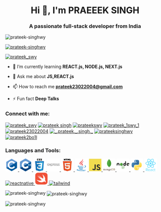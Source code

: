 <h1 align="center">Hi 👋, I'm PRAEEEK SINGH</h1>
<h3 align="center">A passionate full-stack developer from India</h3>

<p align="left"> <img src="https://komarev.com/ghpvc/?username=prateek-singhwy&label=Profile%20views&color=0e75b6&style=flat" alt="prateek-singhwy" /> </p>

<p align="left"> <a href="https://github.com/ryo-ma/github-profile-trophy"><img src="https://github-profile-trophy.vercel.app/?username=prateek-singhwy" alt="prateek-singhwy" /></a> </p>

<p align="left"> <a href="https://twitter.com/prateek_swy" target="blank"><img src="https://img.shields.io/twitter/follow/prateek_swy?logo=twitter&style=for-the-badge" alt="prateek_swy" /></a> </p>

- 🌱 I’m currently learning **REACT.js, NODE.js, NEXT.js**

- 💬 Ask me about **JS,REACT.js**

- 📫 How to reach me **prateek23022004@gmail.com**

- ⚡ Fun fact **Deep Talks**

<h3 align="left">Connect with me:</h3>
<p align="left">
<a href="https://twitter.com/prateek_swy" target="blank"><img align="center" src="https://raw.githubusercontent.com/rahuldkjain/github-profile-readme-generator/master/src/images/icons/Social/twitter.svg" alt="prateek_swy" height="30" width="40" /></a>
<a href="https://linkedin.com/in/prateek singh" target="blank"><img align="center" src="https://raw.githubusercontent.com/rahuldkjain/github-profile-readme-generator/master/src/images/icons/Social/linked-in-alt.svg" alt="prateek singh" height="30" width="40" /></a>
<a href="https://instagram.com/prateekswy" target="blank"><img align="center" src="https://raw.githubusercontent.com/rahuldkjain/github-profile-readme-generator/master/src/images/icons/Social/instagram.svg" alt="prateekswy" height="30" width="40" /></a>
<a href="https://www.codechef.com/users/prateek_1swy_1" target="blank"><img align="center" src="https://cdn.jsdelivr.net/npm/simple-icons@3.1.0/icons/codechef.svg" alt="prateek_1swy_1" height="30" width="40" /></a>
<a href="https://www.hackerrank.com/prateek23022004" target="blank"><img align="center" src="https://raw.githubusercontent.com/rahuldkjain/github-profile-readme-generator/master/src/images/icons/Social/hackerrank.svg" alt="prateek23022004" height="30" width="40" /></a>
<a href="https://codeforces.com/profile/_.prateek._.singh._" target="blank"><img align="center" src="https://raw.githubusercontent.com/rahuldkjain/github-profile-readme-generator/master/src/images/icons/Social/codeforces.svg" alt="_.prateek._.singh._" height="30" width="40" /></a>
<a href="https://www.leetcode.com/prateeksinghwy" target="blank"><img align="center" src="https://raw.githubusercontent.com/rahuldkjain/github-profile-readme-generator/master/src/images/icons/Social/leet-code.svg" alt="prateeksinghwy" height="30" width="40" /></a>
<a href="https://auth.geeksforgeeks.org/user/prateek2bo1l" target="blank"><img align="center" src="https://raw.githubusercontent.com/rahuldkjain/github-profile-readme-generator/master/src/images/icons/Social/geeks-for-geeks.svg" alt="prateek2bo1l" height="30" width="40" /></a>
</p>

<h3 align="left">Languages and Tools:</h3>
<p align="left"> <a href="https://www.cprogramming.com/" target="_blank" rel="noreferrer"> <img src="https://raw.githubusercontent.com/devicons/devicon/master/icons/c/c-original.svg" alt="c" width="40" height="40"/> </a> <a href="https://www.w3schools.com/cpp/" target="_blank" rel="noreferrer"> <img src="https://raw.githubusercontent.com/devicons/devicon/master/icons/cplusplus/cplusplus-original.svg" alt="cplusplus" width="40" height="40"/> </a> <a href="https://www.w3schools.com/css/" target="_blank" rel="noreferrer"> <img src="https://raw.githubusercontent.com/devicons/devicon/master/icons/css3/css3-original-wordmark.svg" alt="css3" width="40" height="40"/> </a> <a href="https://expressjs.com" target="_blank" rel="noreferrer"> <img src="https://raw.githubusercontent.com/devicons/devicon/master/icons/express/express-original-wordmark.svg" alt="express" width="40" height="40"/> </a> <a href="https://www.w3.org/html/" target="_blank" rel="noreferrer"> <img src="https://raw.githubusercontent.com/devicons/devicon/master/icons/html5/html5-original-wordmark.svg" alt="html5" width="40" height="40"/> </a> <a href="https://www.java.com" target="_blank" rel="noreferrer"> <img src="https://raw.githubusercontent.com/devicons/devicon/master/icons/java/java-original.svg" alt="java" width="40" height="40"/> </a> <a href="https://developer.mozilla.org/en-US/docs/Web/JavaScript" target="_blank" rel="noreferrer"> <img src="https://raw.githubusercontent.com/devicons/devicon/master/icons/javascript/javascript-original.svg" alt="javascript" width="40" height="40"/> </a> <a href="https://www.mongodb.com/" target="_blank" rel="noreferrer"> <img src="https://raw.githubusercontent.com/devicons/devicon/master/icons/mongodb/mongodb-original-wordmark.svg" alt="mongodb" width="40" height="40"/> </a> <a href="https://nodejs.org" target="_blank" rel="noreferrer"> <img src="https://raw.githubusercontent.com/devicons/devicon/master/icons/nodejs/nodejs-original-wordmark.svg" alt="nodejs" width="40" height="40"/> </a> <a href="https://www.python.org" target="_blank" rel="noreferrer"> <img src="https://raw.githubusercontent.com/devicons/devicon/master/icons/python/python-original.svg" alt="python" width="40" height="40"/> </a> <a href="https://reactjs.org/" target="_blank" rel="noreferrer"> <img src="https://raw.githubusercontent.com/devicons/devicon/master/icons/react/react-original-wordmark.svg" alt="react" width="40" height="40"/> </a> <a href="https://reactnative.dev/" target="_blank" rel="noreferrer"> <img src="https://reactnative.dev/img/header_logo.svg" alt="reactnative" width="40" height="40"/> </a> <a href="https://developer.apple.com/swift/" target="_blank" rel="noreferrer"> <img src="https://raw.githubusercontent.com/devicons/devicon/master/icons/swift/swift-original.svg" alt="swift" width="40" height="40"/> </a> <a href="https://tailwindcss.com/" target="_blank" rel="noreferrer"> <img src="https://www.vectorlogo.zone/logos/tailwindcss/tailwindcss-icon.svg" alt="tailwind" width="40" height="40"/> </a> </p>

<p><img align="left" src="https://github-readme-stats.vercel.app/api/top-langs?username=prateek-singhwy&show_icons=true&locale=en&layout=compact" alt="prateek-singhwy" /></p>

<p>&nbsp;<img align="center" src="https://github-readme-stats.vercel.app/api?username=prateek-singhwy&show_icons=true&locale=en" alt="prateek-singhwy" /></p>

<p><img align="center" src="https://github-readme-streak-stats.herokuapp.com/?user=prateek-singhwy&" alt="prateek-singhwy" /></p>
